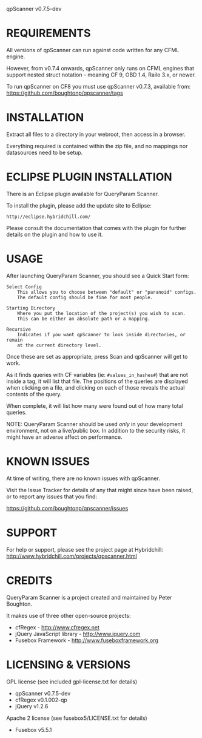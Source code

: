 qpScanner v0.7.5-dev


REQUIREMENTS
============

All versions of qpScanner can run against code written for any CFML engine.

However, from v0.7.4 onwards, qpScanner only runs on CFML engines that support nested struct notation - meaning CF 9, OBD 1.4, Railo 3.x, or newer.

To run qpScanner on CF8 you must use qpScanner v0.7.3, available from: https://github.com/boughtonp/qpscanner/tags



INSTALLATION
============

Extract all files to a directory in your webroot, then access in a browser.

Everything required is contained within the zip file, and no mappings nor
datasources need to be setup.



ECLIPSE PLUGIN INSTALLATION
===========================

There is an Eclipse plugin available for QueryParam Scanner.

To install the plugin, please add the update site to Eclipse:

	http://eclipse.hybridchill.com/

Please consult the documentation that comes with the plugin for further
details on the plugin and how to use it.



USAGE
=====

After launching QueryParam Scanner, you should see a Quick Start form:

	Select Config
		This allows you to choose between "default" or "paranoid" configs.
		The default config should be fine for most people.

	Starting Directory
		Where you put the location of the project(s) you wish to scan.
		This can be either an absolute path or a mapping.

	Recursive
		Indicates if you want qpScanner to look inside directories, or remain
		at the current directory level.


Once these are set as appropriate, press Scan and qpScanner will get to work.

As it finds queries with CF variables (ie: `#values_in_hashes#`) that are not
inside a <cfqueryparam/> tag, it will list that file. The positions of the
queries are displayed when clicking on a file, and clicking on each of those
reveals the actual contents of the query.

When complete, it will list how many were found out of how many total queries.



NOTE: QueryParam Scanner should be used *only* in your development environment,
not on a live/public box. In addition to the security risks, it might have an
adverse affect on performance.



KNOWN ISSUES
============

At time of writing, there are no known issues with qpScanner.

Visit the Issue Tracker for details of any that might since have been raised, 
or to report any issues that you find:

https://github.com/boughtonp/qpscanner/issues



SUPPORT
=======

For help or support, please see the project page at Hybridchill:
http://www.hybridchill.com/projects/qpscanner.html



CREDITS
=======

QueryParam Scanner is a project created and maintained by Peter Boughton.

It makes use of three other open-source projects:

* cfRegex                   - http://www.cfregex.net
* jQuery JavaScript library - http://www.jquery.com
* Fusebox Framework         - http://www.fuseboxframework.org




LICENSING & VERSIONS
====================

GPL license (see included gpl-license.txt for details)

* qpScanner v0.7.5-dev
* cfRegex v0.1.002-qp
* jQuery v1.2.6

Apache 2 license (see fusebox5/LICENSE.txt for details)

* Fusebox v5.5.1
